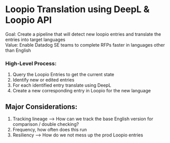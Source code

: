 # Loopio Translation using DeepL & Loopio API

Goal: Create a pipeline that will detect new loopio entries and translate the entries into target languages  
Value: Enable Datadog SE teams to complete RFPs faster in languages other than English 

### High-Level Process: 
1. Query the Loopio Entries to get the current state
2. Identify new or edited entries 
3. For each identified entry translate using DeepL 
4. Create a new corresponding entry in Loopio for the new language 


## Major Considerations:  
1. Tracking lineage --> How can we track the base English version for comparison / double checking? 
2. Frequency, how often does this run 
3. Resiliency --> How do we not mess up the prod Loopio entries

